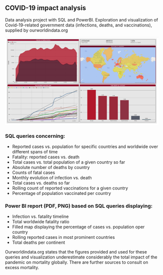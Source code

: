 ## COVID-19 impact analysis

Data analysis project with SQL and PowerBI. Exploration and visualization of Covid-19-related government data (infections, deaths, and vaccinations), supplied by ourworldindata.org

![report](https://github.com/julianr-data/covid19-impact/blob/d0bff6203f9906ecfd88c97c52e9e4f0fa8a7353/report-hd.png)

### SQL queries concerning:
- Reported cases vs. population for specific countries and worldwide over different spans of time
- Fatality: reported cases vs. death
- Total cases vs. total population of a given country so far 
- Absolute number of deaths by country
- Counts of fatal cases
- Monthly evolution of infection vs. death
- Total cases vs. deaths so far
- Rolling count of reported vaccinations for a given country
- Percentage of population vaccinated per country

### Power BI report (PDF, PNG) based on SQL queries displaying:
- Infection vs. fatality timeline
- Total worldwide fatality ratio
- Filled map displaying the percentage of cases vs. population oper country
- Rolling reported cases in most prominent countries
- Total deaths per continent

Ourworldindata.org states that the figures provided and used for these queries and visualization underestimate considerably the total impact of the pandemic on mortality globally. There are further sources to consult on excess mortality.

